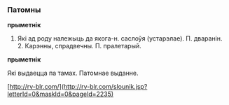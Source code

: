 ### Патомны
**прыметнік**

1. Які ад роду належыць да якога-н. саслоўя (устарэлае). П. дваранін. 2. Карэнны, спрадвечны. П. пралетарый.

**прыметнік**

Які выдаецца па тамах. Патомнае выданне.

<a rel="author">[http://rv-blr.com/](http://rv-blr.com/slounik.jsp?letterId=0&maskId=0&pageId=2235)</a>
